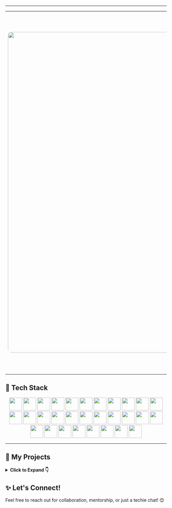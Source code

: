 


---
<table>
  <tr>
    <td>
      <img src="https://i.pinimg.com/736x/a0/e4/78/a0e478c74311774cfd5d48fc7ebe0e01.jpg" width="1000" style="border-radius: 10px"/>
    </td>
    <td>
      <h3>👋 Hi there! I'm Harika Danduprolu</h3>
      <p>
        I'm a passionate full-stack developer with experience in building scalable web applications and AI-powered solutions.  
        I love exploring new technologies, contributing to open-source, and creating impactful projects.
      </p>
      <p>
        🔭 Currently working on: <strong>AI for productivity + Web3 applications</strong>  
        🌱 Learning: <strong>Rust, DevOps, and Blockchain</strong>  
        💬 Ask me about: <strong>React, Node.js, Python, or anything tech!</strong>
      </p>
      <p>
        📫 Reach me via  
        <a href="mailto:harika.danduprolu740@gmail.com">Email</a> |
        <a href="https://www.linkedin.com/in/harika-danduprolu">LinkedIn</a> |
        <a href="https://github.com/harikadanduprolu">GitHub</a>
        
[![Resume](https://img.shields.io/badge/Resume-View-4285F4?style=for-the-badge&logo=google-docs&logoColor=white)](https://docs.google.com/document/d/12qcNoho4d-Iz9Gi7pYKlWgBwpcOkWPo4g_2iDo-VmPI/edit?usp=sharing) 
[![LinkedIn](https://img.shields.io/badge/LinkedIn-Connect-0A66C2?style=for-the-badge&logo=linkedin)](https://www.linkedin.com/in/harika-danduprolu)  
[![Gmail](https://img.shields.io/badge/Gmail-D14836?style=for-the-badge&logo=gmail&logoColor=white)](mailto:harika.danduprolu740@gmail.com) 
[![GitHub](https://img.shields.io/badge/GitHub-181717?style=for-the-badge&logo=github&logoColor=white)](https://github.com/harikadanduprolu)  
[![Instagram](https://img.shields.io/badge/Instagram-E4405F?style=for-the-badge&logo=instagram&logoColor=white)](https://www.instagram.com/haari_2005_/)  
[![Portfolio](https://img.shields.io/badge/Portfolio-Visit-ff69b4?style=for-the-badge&logo=internetexplorer&logoColor=white)](https://yourportfolio.com)
      </p>
    </td>
  </tr>
</table>


## 🚀 Tech Stack

<p align="center">
  <img src="https://cdn.jsdelivr.net/gh/devicons/devicon/icons/python/python-original.svg" width="40"/>
  <img src="https://cdn.jsdelivr.net/gh/devicons/devicon/icons/javascript/javascript-original.svg" width="40"/>
  <img src="https://cdn.jsdelivr.net/gh/devicons/devicon/icons/cplusplus/cplusplus-original.svg" width="40"/>
  <img src="https://cdn.jsdelivr.net/gh/devicons/devicon/icons/c/c-original.svg" width="40"/>
  <img src="https://cdn.jsdelivr.net/gh/devicons/devicon/icons/solidity/solidity-original.svg" width="40"/>
  <img src="https://cdn.jsdelivr.net/gh/devicons/devicon/icons/react/react-original.svg" width="40"/>
  <img src="https://cdn.jsdelivr.net/gh/devicons/devicon/icons/nodejs/nodejs-original.svg" width="40"/>
  <img src="https://cdn.jsdelivr.net/gh/devicons/devicon/icons/mongodb/mongodb-original.svg" width="40"/>
  <img src="https://cdn.jsdelivr.net/gh/devicons/devicon/icons/django/django-plain.svg" width="40"/>
  <img src="https://cdn.jsdelivr.net/gh/devicons/devicon/icons/flask/flask-original.svg" width="40"/>
  <img src="https://cdn.jsdelivr.net/gh/devicons/devicon/icons/html5/html5-original.svg" width="40"/>
  <img src="https://cdn.jsdelivr.net/gh/devicons/devicon/icons/css3/css3-original.svg" width="40"/>
  <img src="https://cdn.jsdelivr.net/gh/devicons/devicon/icons/mysql/mysql-original.svg" width="40"/>
  <img src="https://cdn.jsdelivr.net/gh/devicons/devicon/icons/tensorflow/tensorflow-original.svg" width="40"/>
  <img src="https://cdn.jsdelivr.net/gh/devicons/devicon/icons/rust/rust-plain.svg" width="40"/>
  <img src="https://cdn.jsdelivr.net/gh/devicons/devicon/icons/pandas/pandas-original.svg" width="40"/>
  <img src="https://cdn.jsdelivr.net/gh/devicons/devicon/icons/numpy/numpy-original.svg" width="40"/>
  <img src="https://cdn.jsdelivr.net/gh/devicons/devicon/icons/figma/figma-original.svg" width="40"/>
  <img src="https://cdn.jsdelivr.net/gh/devicons/devicon/icons/git/git-original.svg" width="40"/>
  <img src="https://cdn.jsdelivr.net/gh/devicons/devicon/icons/github/github-original.svg" width="40"/>
  <img src="https://cdn.jsdelivr.net/gh/devicons/devicon/icons/firebase/firebase-plain.svg" width="40"/>
  <img src="https://cdn.jsdelivr.net/gh/devicons/devicon/icons/graphql/graphql-plain.svg" width="40"/>
  <img src="https://cdn.jsdelivr.net/gh/devicons/devicon/icons/docker/docker-original.svg" width="40"/>
  <img src="https://cdn.jsdelivr.net/gh/devicons/devicon/icons/kubernetes/kubernetes-plain.svg" width="40"/>
  <img src="https://cdn.jsdelivr.net/gh/devicons/devicon/icons/linux/linux-original.svg" width="40"/>
  <img src="https://cdn.jsdelivr.net/gh/devicons/devicon/icons/flutter/flutter-original.svg" width="40"/>
  <img src="https://cdn.jsdelivr.net/gh/devicons/devicon/icons/postgresql/postgresql-original.svg" width="40"/>
  <img src="https://cdn.jsdelivr.net/gh/devicons/devicon/icons/typescript/typescript-original.svg" width="40"/>
  <img src="https://cdn.jsdelivr.net/gh/devicons/devicon/icons/express/express-original.svg" width="40"/>
  <img src="https://cdn.jsdelivr.net/gh/devicons/devicon/icons/redux/redux-original.svg" width="40"/>
</p>

---

## 📂 My Projects

<details>
  <summary><strong>Click to Expand 👇</strong></summary><br/>

<!-- 🎯 Featured Projects with Images (Top 3) -->
<table>
  <tr>
    <td align="center" width="33%">
      <img src="https://via.placeholder.com/300x180?text=Rural+Aid" alt="Rural Aid" width="100%" />
      <h4>🌾 <a href="https://github.com/yourusername/rural-aid">Rural Aid</a></h4>
      <p><i>Connecting users to rural communities</i></p>
      <p><code>MERN</code></p>
      <a href="https://rural-aid-one.vercel.app">🌐 Live Demo</a>
    </td>
    <td align="center" width="33%">
      <img src="https://via.placeholder.com/300x180?text=Wellness+AI" alt="Wellness AI" width="100%" />
      <h4>🧠 <a href="https://github.com/yourusername/wellness-ai">Wellness AI</a></h4>
      <p><i>AI-powered mental health support system</i></p>
      <p><code>Python</code> <code>TensorFlow</code> <code>NLP</code></p>
      <a href="https://wellness-ai-six.vercel.app">🌐 Live Demo</a>
    </td>
    <td align="center" width="33%">
      <img src="https://via.placeholder.com/300x180?text=Smackle" alt="Smackle" width="100%" />
      <h4>🛍️ <a href="https://github.com/yourusername/smackle">Smackle</a></h4>
      <p><i>Customizable e-commerce platform</i></p>
      <p><code>Java</code> <code>JSP</code> <code>Servlets</code></p>
      <a href="https://smackle-demo.com">🌐 Live Demo</a>
    </td>
  </tr>
</table>

---

<!-- 📦 Remaining Projects Grid -->
### 🔧 Other Projects

| Project | Description | Tech Stack | Live Demo |
|--------|-------------|------------|------------|
| 🔗 [BioBlock](https://github.com/yourusername/bioblock) | Blockchain-based bio-economy platform | `Solidity` `React` `Firebase` | [🌐 Demo](https://bioblock-demo.com) |
| 📚 [Flashcard Tool](https://github.com/yourusername/flashcard-tool) | Digital flashcards for students | `React` `MySQL` `Node.js` | [🌐 Demo](https://flashcard-tool-demo.com) |
| ✅ [TaskHub](https://github.com/yourusername/taskhub) | Productivity and task management | `React` `Node.js` `MongoDB` | [🌐 Demo](https://taskhub-demo.com) |
| ⚖️ [LawMine](https://github.com/yourusername/lawmine) | Legal research platform | `Django` `PostgreSQL` `AI` | [🌐 Demo](https://lawmine-demo.com) |
| 💻 [Workit](https://github.com/yourusername/workit) | Learn web dev interactively | `React` `Node.js` `MongoDB` | [🌐 Demo](https://workit-demo.com) |

</details>


## ✨ Let's Connect!
Feel free to reach out for collaboration, mentorship, or just a techie chat! 😊
